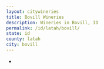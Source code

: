 ```yaml
---
layout: citywineries
title: Bovill Wineries
description: Wineries in Bovill, ID
permalink: /id/latah/bovill/
state: id
county: latah
city: bovill
---
```

-
